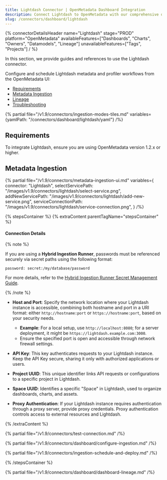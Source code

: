 ```yaml
---
title: Lightdash Connector | OpenMetadata Dashboard Integration
description: Connect Lightdash to OpenMetadata with our comprehensive dashboard connector guide. Set up data lineage, metadata extraction, and BI integration easily.
slug: /connectors/dashboard/lightdash
---
```


{% connectorDetailsHeader
  name="Lightdash"
  stage="PROD"
  platform="OpenMetadata"
  availableFeatures=["Dashboards", "Charts", "Owners", "Datamodels", "Lineage"]
  unavailableFeatures=["Tags", "Projects"]
/ %}

In this section, we provide guides and references to use the Lightdash connector.

Configure and schedule Lightdash metadata and profiler workflows from the OpenMetadata UI:

- [Requirements](#requirements)
- [Metadata Ingestion](#metadata-ingestion)
- [Lineage](#lineage)
- [Troubleshooting](/connectors/dashboard/lightdash/troubleshooting)

{% partial file="/v1.9/connectors/ingestion-modes-tiles.md" variables={yamlPath: "/connectors/dashboard/lightdash/yaml"} /%}

## Requirements

To integrate Lightdash, ensure you are using OpenMetadata version 1.2.x or higher.

## Metadata Ingestion

{% partial 
  file="/v1.9/connectors/metadata-ingestion-ui.md" 
  variables={
    connector: "Lightdash", 
    selectServicePath: "/images/v1.9/connectors/lightdash/select-service.png",
    addNewServicePath: "/images/v1.9/connectors/lightdash/add-new-service.png",
    serviceConnectionPath: "/images/v1.9/connectors/lightdash/service-connection.png",
} 
/%}

{% stepsContainer %}
{% extraContent parentTagName="stepsContainer" %}

#### Connection Details

{% note %} 

If you are using a **Hybrid Ingestion Runner**, passwords must be referenced securely via secret paths using the following format:

```
password: secret:/my/database/password
```
For more details, refer to the [Hybrid Ingestion Runner Secret Management Guide](https://docs.getcollate.io/getting-started/day-1/hybrid-saas/hybrid-ingestion-runner#3.-manage-secrets-securely).

{% /note %}

- **Host and Port**: Specify the network location where your Lightdash instance is accessible, combining both hostname and port in a URI format: either `http://hostname:port` or `https://hostname:port`, based on your security needs.

   - **Example**: For a local setup, use `http://localhost:8080`; for a server deployment, it might be `https://lightdash.example.com:3000`.
   - Ensure the specified port is open and accessible through network firewall settings.

- **API Key**: This key authenticates requests to your Lightdash instance. Keep the API Key secure, sharing it only with authorized applications or users.

- **Project UUID**: This unique identifier links API requests or configurations to a specific project in Lightdash. 

- **Space UUID**: Identifies a specific "Space" in Lightdash, used to organize dashboards, charts, and assets.

- **Proxy Authentication**: If your Lightdash instance requires authentication through a proxy server, provide proxy credentials. Proxy authentication controls access to external resources and Lightdash.

{% /extraContent %}

{% partial file="/v1.9/connectors/test-connection.md" /%}

{% partial file="/v1.9/connectors/dashboard/configure-ingestion.md" /%}

{% partial file="/v1.9/connectors/ingestion-schedule-and-deploy.md" /%}

{% /stepsContainer %}

{% partial file="/v1.9/connectors/dashboard/dashboard-lineage.md" /%}
